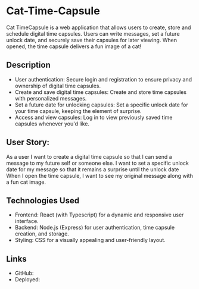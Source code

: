 # Cat-Time-Capsule

Cat TimeCapsule is a web application that allows users to create, store and schedule digital time capsules. Users can write messages, set a future unlock date, and securely save their capsules for later viewing. When opened, the time capsule delivers a fun image of a cat!

## Description
* User authentication: Secure login and registration to ensure privacy and ownership of digital time capsules.
* Create and save digital time capsules: Create and store time capsules with personalized messages.
* Set a future date for unlocking capsules: Set a specific unlock date for your time capsule, keeping the element of surprise.
* Access and view capsules: Log in to view previously saved time capsules whenever you'd like.

## User Story:
As a user I want to create a digital time capsule so that I can send a message to my future self or someone else.
I want to set a specific unlock date for my message so that it remains a surprise until the unlock date
When I open the time capsule, I want to see my original message along with a fun cat image.

## Technologies Used
* Frontend: React (with Typescript) for a dynamic and responsive user interface.
* Backend: Node.js (Express) for user authentication, time capsule creation, and storage.
* Styling: CSS for a visually appealing and user-friendly layout.


## Links
* GitHub:
* Deployed:
